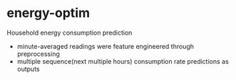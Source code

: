 # energy-optim
Household energy consumption prediction 
- minute-averaged readings were feature engineered through preprocessing
- multiple sequence(next multiple hours) consumption rate predictions as outputs

